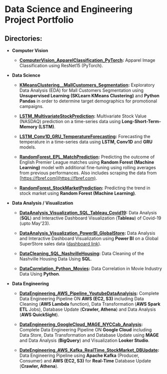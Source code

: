 # Data Science and Engineering Project Portfolio

## Directories:

- **Computer Vision**

  - **[ComputerVision_ApparelClassification_PyTorch](ComputerVision_ApparelClassification_PyTorch):** Apparel Image Classification using ResNet15 (PyTorch).

- **Data Science**
  - **[KMeansClustering__MallCustomers_Segmentation](KMeansClustering__MallCustomers_Segmentation):** Exploratory Data Analysis (EDA) for Mall Customers Segmentation using **Unsupervised Learning (SKLearn KMeans Clustering)** and **Python Pandas** in order to determine target demographics for promotional campaigns. 

  - **[LSTM_MultivariateStockPrediction](LSTM_MultivariateStockPrediction):** Multivariate Stock Value (NASDAQ) prediction on a time-series data using **Long-Short-Term-Memory (LSTM)**.

  - **[LSTM_Conv1D_GRU_TemperatureForecasting](LSTM_Conv1D_GRU_TemperatureForecasting):** Forecasting the temperature in a time-series data using **LSTM, Conv1D** and **GRU** models.

  - **[RandomForest_EPL_MatchPrediction](RandomForest_MachineLearning_EPL_MatchPrediction):** Predicting the outcome of English Premier League matches using **Random Forest (Machine Learning)** model with additional fine-tuning using rolling averages from previous performances. Also includes scraping the data from [https://fbref.com](https://fbref.com).

  - **[RandomForest_StockMarketPrediction](MachineLearning_StockMarketPrediction):** Predicting the trend in stock market using **Random Forest (Machine Learning)**.

- **Data Analysis / Visualization**
  - **[DataAnalysis_Visualization_SQL_Tableau_Covid19](DataAnalysis_Visualization_SQL_Tableau_Covid19):** Data Analysis (**SQL**) and Interactive Dashboard Visualization (**Tableau**) of Covid-19 (upto May'23).

  - **[DataAnalysis_Visualization_PowerBI_GlobalStore](DataAnalysis_Visualization_PowerBI_GlobalStore):** Data Analysis and Interactive Dashboard Visualization using **Power BI** on a Global SuperStore sales data ([dashboard link](https://app.powerbi.com/links/jPRqYBTnxi?ctid=a36450eb-db06-42a7-8d1b-026719f701e3&pbi_source=linkShare)).

  - **[DataCleaning_SQL_NashvilleHousing](DataCleaning_SQL_NashvilleHousing):** Data Cleaning of the Nashville Housing Data Using **SQL**.

  - **[DataCorrelation_Python_Movies](DataCorrelation_Python_Movies):** Data Correlation in Movie Industry Data Using **Python**.

- **Data Engineering**

  - **[DataEngineering_AWS_Pipeline_YoutubeDataAnalyisis](DataEngineering_AWS_Pipeline_YoutubeDataAnalyisis):** Complete Data Engineering Pipeline ON **AWS (EC2, S3)** including Data Cleaning (**AWS Lambda** function), Data Transformation (**AWS Spark ETL** Jobs), Database Update (**Crawler, Athena**) and Data Analysis (**AWS QuickSight**).

  - **[DataEngineering_GoogleCloud_MAGE_NYCCab_Analysis](DataEngineering_GoogleCloud_MAGE_NYCCab_Analysis):** Complete Data Engineering Pipeline ON **Google Cloud** including Data Store, Data Transformation and Database Update using **MAGE** and Data Analysis (**BigQuery**) and Visualization **Looker Studio**.
  
  - **[DateEngineering_AWS_Kafka_RealTime_StockMarket_DBUpdate](DateEngineering_AWS_Kafka_RealTime_StockMarket_DBUpdate):** Data Engineering Pipeline using **Apache Kafka** (Producer, Consumer) and **AWS (EC2, S3)** for **Real-Time** Database Update (**Crawler, Athena**).



